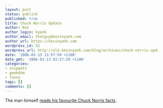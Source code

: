 ```yaml
---
layout: post
status: publish
published: true
title: Chuck Norris Update
author: Kev
author_login: kyank
author_email: thatguy@kevinyank.com
author_url: https://kevinyank.com
wordpress_id: 52
wordpress_url: http://old.kevinyank.com/blog/archives/chuck-norris-update/
date: '2006-03-13 13:57:59 +1100'
date_gmt: '2006-03-13 02:57:59 +1100'
categories:
- snippets
- geekdom
- funny
tags: []
comments: []
---
```

<p>The man himself <a href="http://www.youtube.com/watch?v=jAc1G3u-hxs&amp;eurl=">reads his favourite Chuck Norris facts</a>.</p>

